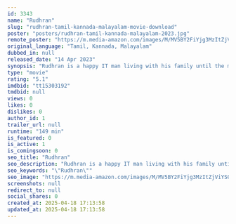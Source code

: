 ```yaml
---
id: 3343
name: "Rudhran"
slug: "rudhran-tamil-kannada-malayalam-movie-download"
poster: "posters/rudhran-tamil-kannada-malayalam-2023.jpg"
remote_poster: "https://m.media-amazon.com/images/M/MV5BY2FiYjg3MzItZjViYS00Njg1LWIwNTktZDg1MjY0YTA2OGVlXkEyXkFqcGc@._V1_SX300.jpg"
original_language: "Tamil, Kannada, Malayalam"
dubbed_in: null
released_date: "14 Apr 2023"
synopsis: "Rudhran is a happy IT man living with his family until the moment his life is turned upside down. He comes upon a major criminal network including a businessman, Rudhran embarks on a mission to expose him the criminal network."
type: "movie"
rating: "5.1"
imdbid: "tt15303192"
tmdbid: null
views: 0
likes: 0
dislikes: 0
author_id: 1
trailer_url: null
runtime: "149 min"
is_featured: 0
is_active: 1
is_comingsoon: 0
seo_title: "Rudhran"
seo_description: "Rudhran is a happy IT man living with his family until the moment his life is turned upside down. He comes upon a major criminal network including a businessman, Rudhran embarks on a mission to expose him the criminal network."
seo_keywords: "\"Rudhran\""
seo_image: "https://m.media-amazon.com/images/M/MV5BY2FiYjg3MzItZjViYS00Njg1LWIwNTktZDg1MjY0YTA2OGVlXkEyXkFqcGc@._V1_SX300.jpg"
screenshots: null
redirect_to: null
social_shares: 0
created_at: 2025-04-18 17:13:58
updated_at: 2025-04-18 17:13:58
---
```


